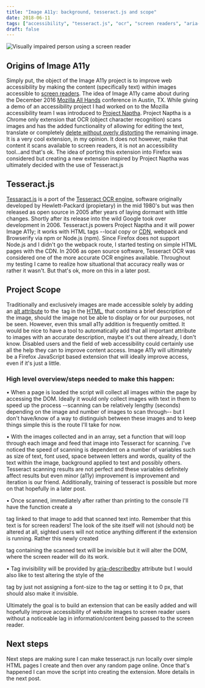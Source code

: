 ```yaml
---
title: "Image A11y: background, tesseract.js and scope"
date: 2018-06-11
tags: ["accessibility", "tesseract.js", "ocr", "screen readers", "aria-describedby"]
draft: false
---
```


![Visually impaired person using a screen reader](https://equalentry.com/wp-content/uploads/2017/10/JAWS-User.jpg)
## Origins of Image A11y
Simply put, the object of the Image A11y project is to improve web accessibility by making the content (specifically text) within images accessible to [screen readers](https://en.wikipedia.org/wiki/Screen_reader). The idea of Image A11y came about during the December 2016 [Mozilla All Hands](https://wiki.mozilla.org/All_Hands/Austin) conference in Austin, TX. While giving a demo of an accessibility project I had worked on to the Mozilla accessibility team I was introduced to [Project Naptha](http://projectnaptha.com/). Project Naptha is a Chrome only extension that OCR (object character recognition) scans images and has the added functionality of allowing for editing the text, translate or completely [delete without overly distorting](https://en.wikipedia.org/wiki/Inpainting) the remaining image. It is a very cool extension, in my opinion. It does not however, make that content it scans available to screen readers, it is not an accessibility tool...and that's ok. The idea of porting this extension into Firefox was considered but creating a new extension inspired by Project Naptha was ultimately decided with the use of Tesseract.js

## Tesseract.js
[Tessaract.js](https://github.com/naptha/tesseract.js#tesseractjs) is a port of the [Tesseract OCR engine](https://github.com/tesseract-ocr/tesseract), software originally developed by Hewlett-Packard (propietary) in the mid 1980's but was then released as open source in 2005 after years of laying dormant with little changes. Shortly after its release into the wild Google took over development in 2006. Tesseract.js powers Project Naptha and it will power Image A11y; it works with HTML tags --local copy or [CDN](https://en.wikipedia.org/wiki/Content_delivery_network), webpack and Browserify via npm or Node.js (npm). Since Firefox does not support Node.js and I didn't go the webpack route, I started testing on simple HTML pages with the CDN. In 2006 as open source software, Tesseract OCR was considered one of the more accurate OCR engines available. Throughout my testing I came to realize how situational that accuracy really was or rather it wasn't. But that's ok, more on this in a later post.  

## Project Scope
Traditionally and exclusively images are made accessible solely by adding an [alt attribute](https://www.w3schools.com/tags/att_img_alt.asp) to the <img> tag in the [HTML](https://en.wikipedia.org/wiki/HTML), that contains a brief description of the image, should the image not be able to display or for our purposes, not be seen. However, even this small a11y addition is frequently omitted. It would be nice to have a tool to automatically add that all important attribute to images with an accurate description, maybe it's out there already, I don't know. Disabled users and the field of web accessibility could certainly use all the help they can to improve content access. Image A11y will ultimately be a Firefox JavaScript based extension that will ideally improve access, even if it's just a little.

### High level overview/steps needed to make this happen:

  • When a page is loaded the script will collect all images within the page by accessing the DOM. Ideally it would only collect images with text in them to speed up the process --scanning can be relatively lengthy (seconds) depending on the image and number of images to scan through-- but I don't have/know of a way to distinguish between these images and to keep things simple this is the route I'll take for now.

  • With the images collected and in an array, set a function that will loop through each image and feed that image into Tesseract for scanning. I've noticed the speed of scanning is dependent on a number of variables such as size of text, font used, space between letters and words, quality of the text within the image, background applied to text and possibly others. Tesseract scanning results are not perfect and these variables definitely affect results but even minor (a11y) improvement is improvement and iteration is our friend. Additionally, training of tesseract is possible but more on that hopefully in a later post.

  • Once scanned, immediately after rather than printing to the console I'll have the function create a <p> tag linked to that image to add that scanned text into. Remember that this text is for screen readers! The look of the site itself will not (should not) be altered at all, sighted users will not notice anything different if the extension is running. Rather this newly created <p> tag containing the scanned text will be invisible but it will alter the DOM, where the screen reader will do its work.

  • Tag invisibility will be provided by [aria-describedby](https://developer.mozilla.org/en-US/docs/Web/Accessibility/ARIA/ARIA_Techniques/Using_the_aria-describedby_attribute) attribute but I would also like to test altering the style of the <p> tag by just not assigning a font-size to the tag or setting it to 0 px, that should also make it invisible.

Ultimately the goal is to build an extension that can be easily added and will hopefully improve accessibility of website images to screen reader users without a noticeable lag in information/content being passed to the screen reader.

## Next steps

Next steps are making sure I can make tesseract.js run locally over simple HTML pages I create and then over any random page online. Once that's happened I can move the script into creating the extension. More details in the next post.
